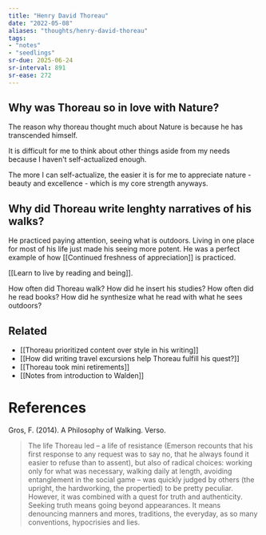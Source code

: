 ```yaml
---
title: "Henry David Thoreau"
date: "2022-05-08"
aliases: "thoughts/henry-david-thoreau"
tags:
- "notes"
- "seedlings"
sr-due: 2025-06-24
sr-interval: 891
sr-ease: 272
---
```


## Why was Thoreau so in love with Nature?

The reason why thoreau thought much about Nature is because he has transcended himself.

It is difficult for me to think about other things aside from my needs because I haven't self-actualized enough.

The more I can self-actualize, the easier it is for me to appreciate nature - beauty and excellence - which is my core strength anyways.

## Why did Thoreau write lenghty narratives of his walks?

He practiced paying attention, seeing what is outdoors. Living in one place for most of his life just made his seeing more potent. He was a perfect example of how [[Continued freshness of appreciation]] is practiced.

[[Learn to live by reading and being]].

How often did Thoreau walk?
How did he insert his studies?
How often did he read books?
How did he synthesize what he read with what he sees outdoors?

## Related

- [[Thoreau prioritized content over style in his writing]]
- [[How did writing travel excursions help Thoreau fulfill his quest?]]
- [[Thoreau took mini retirements]]
- [[Notes from introduction to Walden]]

# References

Gros, F. (2014). A Philosophy of Walking. Verso.

> The life Thoreau led – a life of resistance (Emerson recounts that his first response to any request was to say no, that he always found it easier to refuse than to assent), but also of radical choices: working only for what was necessary, walking daily at length, avoiding entanglement in the social game – was quickly judged by others (the upright, the hardworking, the propertied) to be pretty peculiar. However, it was combined with a quest for truth and authenticity. Seeking truth means going beyond appearances. It means denouncing manners and mores, traditions, the everyday, as so many conventions, hypocrisies and lies.